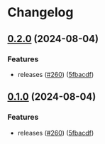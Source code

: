 # Changelog

## [0.2.0](https://github.com/vdbe/catppuccin-tmux/compare/v0.1.0...v0.2.0) (2024-08-04)


### Features

* releases ([#260](https://github.com/vdbe/catppuccin-tmux/issues/260)) ([5fbacdf](https://github.com/vdbe/catppuccin-tmux/commit/5fbacdf3559cf4496eef02aead087b3bb715e570))

## [0.1.0](https://github.com/catppuccin/tmux/compare/v0.0.1...v0.1.0) (2024-08-04)


### Features

* releases ([#260](https://github.com/catppuccin/tmux/issues/260)) ([5fbacdf](https://github.com/catppuccin/tmux/commit/5fbacdf3559cf4496eef02aead087b3bb715e570))
